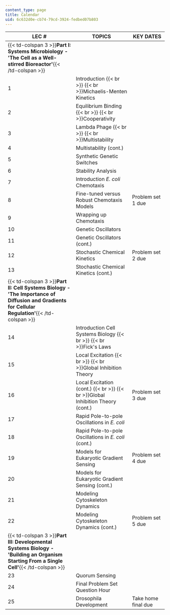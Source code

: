 ```yaml
---
content_type: page
title: Calendar
uid: 6c632d0e-cb74-79cd-3924-fedbed07b803
---
```


| LEC # | TOPICS | KEY DATES |
| --- | --- | --- |
| {{< td-colspan 3 >}}**Part I: Systems Microbiology - 'The Cell as a Well-stirred Bioreactor'**{{< /td-colspan >}} |||
| 1 | Introduction  {{< br >}}  {{< br >}}Michaelis-Menten Kinetics |  |
| 2 | Equilibrium Binding  {{< br >}}  {{< br >}}Cooperativity |  |
| 3 | Lambda Phage  {{< br >}}  {{< br >}}Multistability |  |
| 4 | Multistability (cont.) |  |
| 5 | Synthetic Genetic Switches |  |
| 6 | Stability Analysis |  |
| 7 | Introduction _E. coli_ Chemotaxis |  |
| 8 | Fine-tuned versus Robust Chemotaxis Models | Problem set 1 due |
| 9 | Wrapping up Chemotaxis |  |
| 10 | Genetic Oscillators |  |
| 11 | Genetic Oscillators (cont.) |  |
| 12 | Stochastic Chemical Kinetics | Problem set 2 due |
| 13 | Stochastic Chemical Kinetics (cont.) |  |
| {{< td-colspan 3 >}}**Part II: Cell Systems Biology - 'The Importance of Diffusion and Gradients for Cellular Regulation'**{{< /td-colspan >}} |||
| 14 | Introduction Cell Systems Biology  {{< br >}}  {{< br >}}Fick's Laws |  |
| 15 | Local Excitation  {{< br >}}  {{< br >}}Global Inhibition Theory |  |
| 16 | Local Excitation (cont.)  {{< br >}}  {{< br >}}Global Inhibition Theory (cont.) | Problem set 3 due |
| 17 | Rapid Pole-to-pole Oscillations in _E. coli_ |  |
| 18 | Rapid Pole-to-pole Oscillations in _E. coli_ (cont.) |  |
| 19 | Models for Eukaryotic Gradient Sensing | Problem set 4 due |
| 20 | Models for Eukaryotic Gradient Sensing (cont.) |  |
| 21 | Modeling Cytoskeleton Dynamics |  |
| 22 | Modeling Cytoskeleton Dynamics (cont.) | Problem set 5 due |
| {{< td-colspan 3 >}}**Part III: Developmental Systems Biology - 'Building an Organism Starting From a Single Cell'**{{< /td-colspan >}} |||
| 23 | Quorum Sensing |  |
| 24 | Final Problem Set Question Hour |  |
| 25 | Drosophila Development | Take home final due